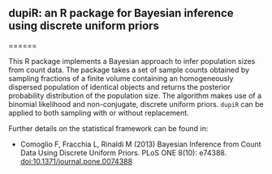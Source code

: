 ## dupiR: an R package for Bayesian inference using discrete uniform priors 
======

This R package implements a Bayesian approach to infer population sizes from count data. The package takes a set of sample counts obtained by sampling fractions of a finite volume containing an homogeneously dispersed population of identical objects and returns the posterior probability distribution of the population size. The algorithm makes use of a binomial likelihood and non-conjugate, discrete uniform priors. `dupiR` can be applied to both sampling with or without replacement.

Further details on the statistical framework can be found in:

- Comoglio F, Fracchia L, Rinaldi M (2013) Bayesian Inference from Count Data Using Discrete Uniform Priors. PLoS ONE 8(10): e74388. [doi:10.1371/journal.pone.0074388](http://www.plosone.org/article/info%3Adoi%2F10.1371%2Fjournal.pone.0074388)
